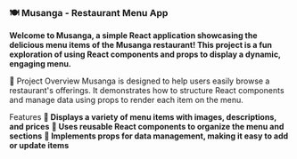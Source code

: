 ### 🍽️ Musanga - Restaurant Menu App

**Welcome to Musanga, a simple React application showcasing the delicious menu items of the Musanga restaurant! This project is a fun exploration of using React components and props to display a dynamic, engaging menu.**

🌟 Project Overview
Musanga is designed to help users easily browse a restaurant's offerings. It demonstrates how to structure React components and manage data using props to render each item on the menu.

Features
**🍕 Displays a variety of menu items with images, descriptions, and prices**
**🍲 Uses reusable React components to organize the menu and sections**
**🧩 Implements props for data management, making it easy to add or update items**